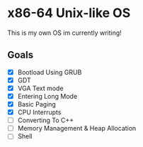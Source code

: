 # x86-64 Unix-like OS #
This is my own OS im currently writing!

## Goals ##
 - [X] Bootload Using GRUB
 - [X] GDT
 - [X] VGA Text mode
 - [X] Entering Long Mode
 - [X] Basic Paging
 - [X] CPU Interrupts
 - [ ] Converting To C++
 - [ ] Memory Management & Heap Allocation
 - [ ] Shell
